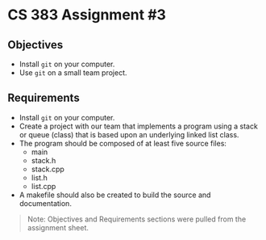 # CS 383 Assignment #3

## Objectives
- Install `git` on your computer.
- Use `git` on a small team project.

## Requirements
- Install `git` on your computer.
- Create a project with our team that implements a program using a stack or queue (class) that is based upon an underlying linked list class.
- The program should be composed of at least five source files:
    - main
    - stack.h 
    - stack.cpp 
    - list.h 
    - list.cpp
- A makefile should also be created to build the source and documentation.

> Note: Objectives and Requirements sections were pulled from the assignment sheet.